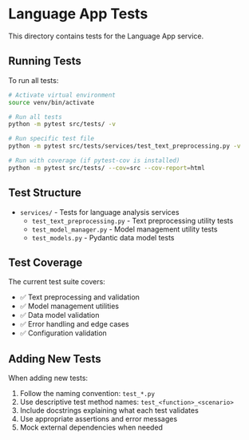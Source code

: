 # Language App Tests

This directory contains tests for the Language App service.

## Running Tests

To run all tests:

```bash
# Activate virtual environment
source venv/bin/activate

# Run all tests
python -m pytest src/tests/ -v

# Run specific test file
python -m pytest src/tests/services/test_text_preprocessing.py -v

# Run with coverage (if pytest-cov is installed)
python -m pytest src/tests/ --cov=src --cov-report=html
```

## Test Structure

- `services/` - Tests for language analysis services
  - `test_text_preprocessing.py` - Text preprocessing utility tests
  - `test_model_manager.py` - Model management utility tests  
  - `test_models.py` - Pydantic data model tests

## Test Coverage

The current test suite covers:

- ✅ Text preprocessing and validation
- ✅ Model management utilities
- ✅ Data model validation
- ✅ Error handling and edge cases
- ✅ Configuration validation

## Adding New Tests

When adding new tests:

1. Follow the naming convention: `test_*.py`
2. Use descriptive test method names: `test_<function>_<scenario>`
3. Include docstrings explaining what each test validates
4. Use appropriate assertions and error messages
5. Mock external dependencies when needed

